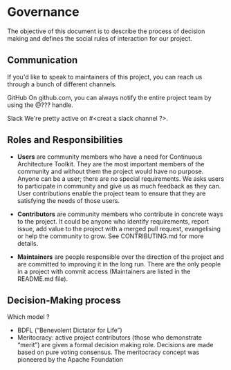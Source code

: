 # Governance

The objective of this document is to describe the process of decision making and defines the social rules of interaction for our project.

## Communication

If you'd like to speak to maintainers of this project, you can reach us through a bunch of different channels.

GitHub
On github.com, you can always notify the entire project team by using the @??? handle.

Slack
We're pretty active on #<creat a slack channel ?>.

## Roles and Responsibilities

* **Users** are community members who have a need for Continuous Architecture Toolkit. They are the most important members of the community and without them the project would have no purpose. Anyone can be a user; there are no special requirements. We asks  users to participate in community and give us as much feedback as they can. User contributions enable the project team to ensure that they are satisfying the needs of those users.

* **Contributors** are community members who contribute in concrete ways to the project. It could be anyone who identify requirements, report issue, add value to the project with a merged pull request, evangelising or help the community to grow. See CONTRIBUTING.md for more details.

* **Maintainers** are people responsible over the direction of the project and are committed to improving it in the long run. There are the only people in a project with commit access (Maintainers are listed in the README.md file).

## Decision-Making process

Which model ?

* BDFL (“Benevolent Dictator for Life”)  
* Meritocracy: active project contributors (those who demonstrate “merit”) are given a formal decision making role. Decisions are  made based on pure voting consensus. The meritocracy concept was pioneered by the Apache Foundation
